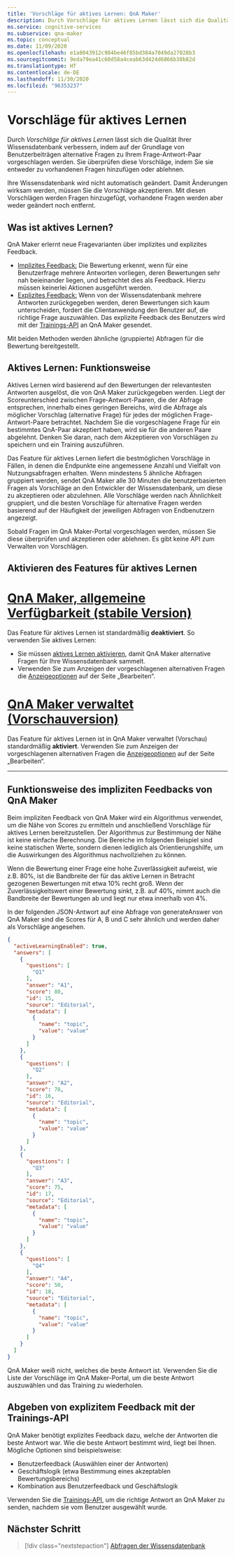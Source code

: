 ```yaml
---
title: 'Vorschläge für aktives Lernen: QnA Maker'
description: Durch Vorschläge für aktives Lernen lässt sich die Qualität Ihrer Wissensdatenbank verbessern, indem auf der Grundlage von Benutzerbeiträgen alternative Fragen zu Ihrem Frage-Antwort-Paar vorgeschlagen werden.
ms.service: cognitive-services
ms.subservice: qna-maker
ms.topic: conceptual
ms.date: 11/09/2020
ms.openlocfilehash: e1a8043912c984be46f85bd384a7049da27028b3
ms.sourcegitcommit: 9eda79ea41c60d58a4ceab63d424d6866b38b82d
ms.translationtype: HT
ms.contentlocale: de-DE
ms.lasthandoff: 11/30/2020
ms.locfileid: "96353237"
---
```

# <a name="active-learning-suggestions"></a>Vorschläge für aktives Lernen

Durch _Vorschläge für aktives Lernen_ lässt sich die Qualität Ihrer Wissensdatenbank verbessern, indem auf der Grundlage von Benutzerbeiträgen alternative Fragen zu Ihrem Frage-Antwort-Paar vorgeschlagen werden. Sie überprüfen diese Vorschläge, indem Sie sie entweder zu vorhandenen Fragen hinzufügen oder ablehnen.

Ihre Wissensdatenbank wird nicht automatisch geändert. Damit Änderungen wirksam werden, müssen Sie die Vorschläge akzeptieren. Mit diesen Vorschlägen werden Fragen hinzugefügt, vorhandene Fragen werden aber weder geändert noch entfernt.

## <a name="what-is-active-learning"></a>Was ist aktives Lernen?

QnA Maker erlernt neue Fragevarianten über implizites und explizites Feedback.

* [Implizites Feedback:](#how-qna-makers-implicit-feedback-works) Die Bewertung erkennt, wenn für eine Benutzerfrage mehrere Antworten vorliegen, deren Bewertungen sehr nah beieinander liegen, und betrachtet dies als Feedback. Hierzu müssen keinerlei Aktionen ausgeführt werden.
* [Explizites Feedback:](#how-you-give-explicit-feedback-with-the-train-api) Wenn von der Wissensdatenbank mehrere Antworten zurückgegeben werden, deren Bewertungen sich kaum unterscheiden, fordert die Clientanwendung den Benutzer auf, die richtige Frage auszuwählen. Das explizite Feedback des Benutzers wird mit der [Trainings-API](../How-to/improve-knowledge-base.md#train-api) an QnA Maker gesendet.

Mit beiden Methoden werden ähnliche (gruppierte) Abfragen für die Bewertung bereitgestellt.

## <a name="how-active-learning-works"></a>Aktives Lernen: Funktionsweise

Aktives Lernen wird basierend auf den Bewertungen der relevantesten Antworten ausgelöst, die von QnA Maker zurückgegeben werden. Liegt der Scoreunterschied zwischen Frage-Antwort-Paaren, die der Abfrage entsprechen, innerhalb eines geringen Bereichs, wird die Abfrage als möglicher Vorschlag (alternative Frage) für jedes der möglichen Frage-Antwort-Paare betrachtet. Nachdem Sie die vorgeschlagene Frage für ein bestimmtes QnA-Paar akzeptiert haben, wird sie für die anderen Paare abgelehnt. Denken Sie daran, nach dem Akzeptieren von Vorschlägen zu speichern und ein Training auszuführen.

Das Feature für aktives Lernen liefert die bestmöglichen Vorschläge in Fällen, in denen die Endpunkte eine angemessene Anzahl und Vielfalt von Nutzungsabfragen erhalten. Wenn mindestens 5 ähnliche Abfragen gruppiert werden, sendet QnA Maker alle 30 Minuten die benutzerbasierten Fragen als Vorschläge an den Entwickler der Wissensdatenbank, um diese zu akzeptieren oder abzulehnen. Alle Vorschläge werden nach Ähnlichkeit gruppiert, und die besten Vorschläge für alternative Fragen werden basierend auf der Häufigkeit der jeweiligen Abfragen von Endbenutzern angezeigt.

Sobald Fragen im QnA Maker-Portal vorgeschlagen werden, müssen Sie diese überprüfen und akzeptieren oder ablehnen. Es gibt keine API zum Verwalten von Vorschlägen.

## <a name="turn-on-active-learning"></a>Aktivieren des Features für aktives Lernen

# <a name="qna-maker-ga-stable-release"></a>[QnA Maker, allgemeine Verfügbarkeit (stabile Version)](#tab/v1)

Das Feature für aktives Lernen ist standardmäßig **deaktiviert**.
So verwenden Sie aktives Lernen:
* Sie müssen [aktives Lernen aktivieren](../How-To/use-active-learning.md#turn-on-active-learning-for-alternate-questions), damit QnA Maker alternative Fragen für Ihre Wissensdatenbank sammelt.
* Verwenden Sie zum Anzeigen der vorgeschlagenen alternativen Fragen die [Anzeigeoptionen](../How-To/improve-knowledge-base.md#view-suggested-questions) auf der Seite „Bearbeiten“.

# <a name="qna-maker-managed-preview-release"></a>[QnA Maker verwaltet (Vorschauversion)](#tab/v2)

Das Feature für aktives Lernen ist in QnA Maker verwaltet (Vorschau) standardmäßig **aktiviert**. Verwenden Sie zum Anzeigen der vorgeschlagenen alternativen Fragen die [Anzeigeoptionen](../How-To/improve-knowledge-base.md#view-suggested-questions) auf der Seite „Bearbeiten“.

---

## <a name="how-qna-makers-implicit-feedback-works"></a>Funktionsweise des impliziten Feedbacks von QnA Maker

Beim impliziten Feedback von QnA Maker wird ein Algorithmus verwendet, um die Nähe von Scores zu ermitteln und anschließend Vorschläge für aktives Lernen bereitzustellen. Der Algorithmus zur Bestimmung der Nähe ist keine einfache Berechnung. Die Bereiche im folgenden Beispiel sind keine statischen Werte, sondern dienen lediglich als Orientierungshilfe, um die Auswirkungen des Algorithmus nachvollziehen zu können.

Wenn die Bewertung einer Frage eine hohe Zuverlässigkeit aufweist, wie z.B. 80%, ist die Bandbreite der für das aktive Lernen in Betracht gezogenen Bewertungen mit etwa 10% recht groß. Wenn der Zuverlässigkeitswert einer Bewertung sinkt, z.B. auf 40%, nimmt auch die Bandbreite der Bewertungen ab und liegt nur etwa innerhalb von 4%.

In der folgenden JSON-Antwort auf eine Abfrage von generateAnswer von QnA Maker sind die Scores für A, B und C sehr ähnlich und werden daher als Vorschläge angesehen.

```json
{
  "activeLearningEnabled": true,
  "answers": [
    {
      "questions": [
        "Q1"
      ],
      "answer": "A1",
      "score": 80,
      "id": 15,
      "source": "Editorial",
      "metadata": [
        {
          "name": "topic",
          "value": "value"
        }
      ]
    },
    {
      "questions": [
        "Q2"
      ],
      "answer": "A2",
      "score": 78,
      "id": 16,
      "source": "Editorial",
      "metadata": [
        {
          "name": "topic",
          "value": "value"
        }
      ]
    },
    {
      "questions": [
        "Q3"
      ],
      "answer": "A3",
      "score": 75,
      "id": 17,
      "source": "Editorial",
      "metadata": [
        {
          "name": "topic",
          "value": "value"
        }
      ]
    },
    {
      "questions": [
        "Q4"
      ],
      "answer": "A4",
      "score": 50,
      "id": 18,
      "source": "Editorial",
      "metadata": [
        {
          "name": "topic",
          "value": "value"
        }
      ]
    }
  ]
}
```

QnA Maker weiß nicht, welches die beste Antwort ist. Verwenden Sie die Liste der Vorschläge im QnA Maker-Portal, um die beste Antwort auszuwählen und das Training zu wiederholen.


## <a name="how-you-give-explicit-feedback-with-the-train-api"></a>Abgeben von explizitem Feedback mit der Trainings-API

QnA Maker benötigt explizites Feedback dazu, welche der Antworten die beste Antwort war. Wie die beste Antwort bestimmt wird, liegt bei Ihnen. Mögliche Optionen sind beispielsweise:

* Benutzerfeedback (Auswählen einer der Antworten)
* Geschäftslogik (etwa Bestimmung eines akzeptablen Bewertungsbereichs)
* Kombination aus Benutzerfeedback und Geschäftslogik

Verwenden Sie die [Trainings-API](/rest/api/cognitiveservices/qnamaker4.0/runtime/train), um die richtige Antwort an QnA Maker zu senden, nachdem sie vom Benutzer ausgewählt wurde.

## <a name="next-step"></a>Nächster Schritt

> [!div class="nextstepaction"]
> [Abfragen der Wissensdatenbank](query-knowledge-base.md)